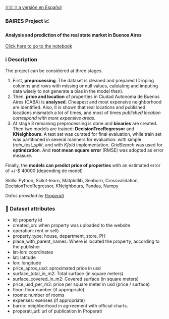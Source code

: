[:es: Ir a versión en Español](https://github.com/iseka-dev/DataScience-Projects/blob/master/BAIRES_project/README.sp.md)

### BAIRES Project   :chart_with_upwards_trend:
#### Analysis and prediction of the real state market in Buenos Aires
[Click here to go to the notebook](https://github.com/iseka-dev/DataScience-Projects/tree/master/BAIRES_project/HousePricing_BsAs.ipynb)

### :information_source: Description 

The project can be considered at three stages.

1. First, **preprocessing**. The dataset is cleaned and prepared (Droping columns and rows with missing or null values, calulating and imputing data wisely to not generate a bias in the model then).
2. Then, **price and location** of properties in Ciudad Autonoma de Buenos Aires (CABA) is **analysed**. Cheapest and most expensive neighborhood are identified. Also, it is shown that real locations and published locations mismatch a lot of times, and most of times *published location correspond with more expensive areas*.
3. At stage 3 remaining preprocessing is done and **binaries** are created. Then two models are trained: **DecisionTreeRegressor** and **KNeighbours**. A test set was curated for final evaluation, while train set was partitioned in several manners for evaluation: with simple *train_test_split*, and with *Kfold* implementation. *GridSearch* was used for **optimization**. And **root mean square error** (RMSE) was adopted as error measure.

Finally, the **models can predict price of properties** with an estimated error of +/-$ 40000 (depending de model)

Skills: Python, Scikit-learn, Matplotlib, Seaborn, Crossvalidation, DecisionTreeRegressor, KNeighbours, Pandas, Numpy

*Datos provided by <a href='https://www.properati.com.ar/data'>Properati</a>*

### :telescope: Dataset attributes

* id: property id
* created_on: when property was uploaded to the website
* operation: rent or sell)
* property_type: house, department, store, PH
* place_with_parent_names: Where is located the property, according to the publisher
* lat-lon: coordinates
* lat: latitude
* lon: longitude
* price_aprox_usd: aproximated price in usd
* surface_total_in_m2: Total surface (in square meters)
* surface_covered_in_m2: Covered surface (in square meters)
* price_usd_per_m2: price per square meter in usd (price / surface)
* floor: floor number (if appropriate)
* rooms: number of rooms
* expenses: exenses (if appropriate)
* barrio: neighborhood in agrreement with official charts.
* properati_url: url of publication in Properati
